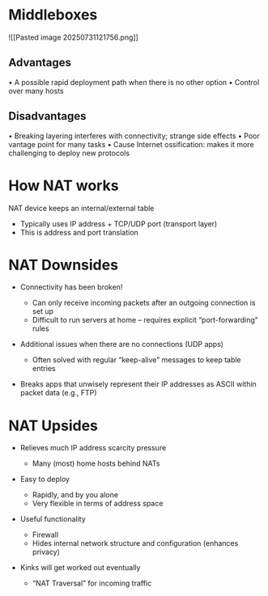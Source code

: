 # Middleboxes
![[Pasted image 20250731121756.png]]

## Advantages
• A possible rapid deployment path when there is no other option
• Control over many hosts
## Disadvantages
• Breaking layering interferes with connectivity; strange side effects
• Poor vantage point for many tasks
• Cause Internet ossification: makes it more challenging to deploy new protocols

# How NAT works
NAT device keeps an internal/external table
- Typically uses IP address + TCP/UDP port (transport layer)
- This is address and port translation

# NAT Downsides
- Connectivity has been broken!
	- Can only receive incoming packets after an outgoing connection is set up
	- Difficult to run servers at home – requires explicit “port-forwarding” rules

- Additional issues when there are no connections (UDP apps)
	- Often solved with regular “keep-alive” messages to keep table entries

- Breaks apps that unwisely represent their IP addresses as ASCII within packet data (e.g., FTP)

# NAT Upsides
- Relieves much IP address scarcity pressure
	- Many (most) home hosts behind NATs

- Easy to deploy
	- Rapidly, and by you alone
	- Very flexible in terms of address space

- Useful functionality
	- Firewall
	- Hides internal network structure and configuration (enhances privacy)

- Kinks will get worked out eventually
	- “NAT Traversal” for incoming traffic